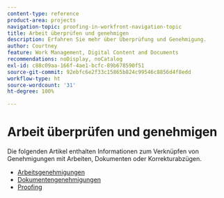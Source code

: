 ```yaml
---
content-type: reference
product-area: projects
navigation-topic: proofing-in-workfront-navigation-topic
title: Arbeit überprüfen und genehmigen
description: Erfahren Sie mehr über Überprüfung und Genehmigung.
author: Courtney
feature: Work Management, Digital Content and Documents
recommendations: noDisplay, noCatalog
exl-id: c88c09aa-166f-4ae1-bcfc-89b678590f51
source-git-commit: 92ebfc6e2f33c15865b824c99546c8856d4f8edd
workflow-type: ht
source-wordcount: '31'
ht-degree: 100%

---
```


# Arbeit überprüfen und genehmigen

Die folgenden Artikel enthalten Informationen zum Verknüpfen von Genehmigungen mit Arbeiten, Dokumenten oder Korrekturabzügen.

<!-- * [Limited document and proof decision for non-paid users overview](/help/quicksilver/review-and-approve-work/proof-doc-decision-limits.md) -->
* [Arbeitsgenehmigungen](../review-and-approve-work/manage-approvals/manage-approvals.md)
* [Dokumentengenehmigungen](../review-and-approve-work/document-reviews-and-approvals/document-reviews-and-approvals.md)
* [Proofing](../review-and-approve-work/proofing/proofing.md)

